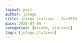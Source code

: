 ```yaml
---
layout: post
author: jotego
title: jotego.jtaliens - 3ccd5f9
date: 2025-07-05
categories: [Arcade, jtaliens]
tags: [jotego.jtaliens]
---
```


